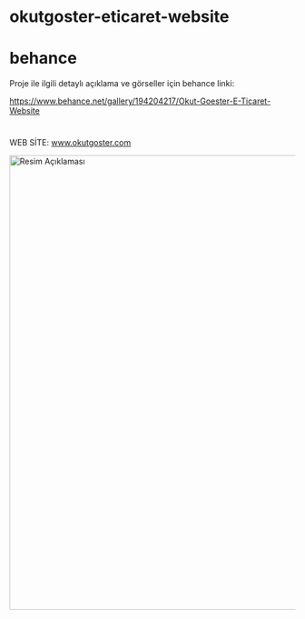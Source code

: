 # okutgoster-eticaret-website

# behance
Proje ile ilgili detaylı açıklama ve görseller için behance linki:

https://www.behance.net/gallery/194204217/Okut-Goester-E-Ticaret-Website
#
WEB SİTE: www.okutgoster.com

<img src="public/1.png" alt="Resim Açıklaması" width="800" >
